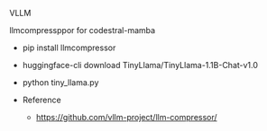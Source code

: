 VLLM

llmcompressppor for codestral-mamba

- pip install llmcompressor

-  huggingface-cli download TinyLlama/TinyLlama-1.1B-Chat-v1.0

- python tiny_llama.py


- Reference
    - https://github.com/vllm-project/llm-compressor/